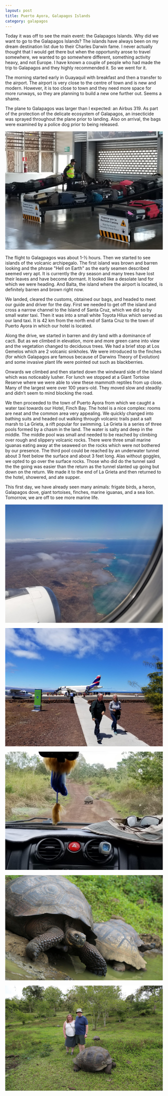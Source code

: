 ```yaml
---
layout: post
title: Puerto Ayora, Galapagos Islands
category: galapagos
---
```

Today it was off to see the main event: the Galapagos Islands.  Why did we want to go to the Galapagos Islands?  The islands have always been on my dream destination list due to their Charles Darwin fame.  I never actually thought that I would get there but when the opportunity arose to travel somewhere, we wanted to go somewhere different, something activity heavy, and not Europe.  I have known a couple of people who had made the trip to Galapagos and they highly recommended it.  So we went for it.

The morning started early in Guayaquil with breakfast and then a transfer to the airport.  The airport is very close to the centre of town and is new and modern.  However, it is too close to town and they need more space for more runways, so they are planning to build a new one further out.  Seems a shame.

The plane to Galapagos was larger than I expected: an Airbus 319.  As part of the protection of the delicate ecosystem of Galapagos, an insecticide was sprayed throughout the plane prior to landing.  Also on arrival, the bags were examined by a police dog prior to being released.

![image alt text](/assets/2017-10-16/image_0.jpg)

The flight to Galagpagos was about 1-½ hours.  Then we started to see islands of the volcanic archipegalo.  The first island was brown and barren looking and the phrase "Hell on Earth" as the early seamen described seemed very apt.  It is currently the dry season and many trees have lost their leaves and have become dormant.  It looked like a desolate land for which we were heading.  And Balta, the island where the airport is located, is definitely barren and brown right now.  

We landed, cleared the customs, obtained our bags, and headed to meet our guide and driver for the day.  First we needed to get off the island and cross a narrow channel to the Island of Santa Cruz, which we did so by small water taxi.  Then it was into a small white Toyota Hilux which served as our land taxi.  It is 42 km from the north end of Santa Cruz to the town of Puerto Ayora in which our hotel is located.

Along the drive, we started in barren and dry land with a dominance of cacti.  But as we climbed in elevation, more and more green came into view and the vegetation changed to deciduous trees.  We had a brief stop at Los Gemelos which are 2 volcanic sinkholes.  We were introduced to the finches (for which Galapagos are famous because of Darwins Theory of Evolution) and some invasive plant life were pointed out such as blackberries.

Onwards we climbed and then started down the windward side of the island which was noticeably lusher.  For lunch we stopped at a Giant Tortoise Reserve where we were able to view these mammoth reptiles from up close.  Many of the largest were over 100 years-old.  They moved slow and steadily and didn’t seem to mind blocking the road.  

We then proceeded to the town of Puerto Ayora from which we caught a water taxi towards our Hotel, Finch Bay.  The hotel is a nice complex: rooms are neat and the common area very appealing.  We quickly changed into bathing suits and headed out walking through volcanic trails past a salt marsh to La Grieta, a rift popular for swimming.  La Grieta is a series of three pools formed by a chasm in the land.  The water is salty and deep in the middle.  The middle pool was small and needed to be reached by climbing over rough and slippery volcanic rocks.  There were three small marine iguanas eating away at the seaweed on the rocks which were not bothered by our presence.  The third pool could be reached by an underwater tunnel about 3 feet below the surface and about 3 feet long.  Alas without goggles, we opted to go over the surface rocks.  Those who did do the tunnel said the the going was easier than the return as the tunnel slanted up going but down on the return.  We made it to the end of La Grieta and then returned to the hotel, showered, and ate supper.

This first day, we have already seen many animals: frigate birds, a heron, Galapagos dove, giant tortoises, finches, marine iguanas, and a sea lion.  Tomorrow, we are off to see more marine life.

![image alt text](/assets/2017-10-16/image_1.jpg)

![image alt text](/assets/2017-10-16/image_2.jpg)

![image alt text](/assets/2017-10-16/image_3.jpg)

![image alt text](/assets/2017-10-16/image_4.jpg)

![image alt text](/assets/2017-10-16/image_5.jpg)


